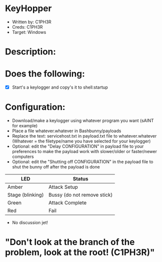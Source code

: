 # KeyHopper
* Written by: C1PH3R
* Creds: C1PH3R
* Target: Windows

# Description:

# Does the following:

- [x] Start's a keylogger and copy's it to shell:startup


# Configuration:
* Download/make a keylogger using whatever program you want (sAINT for example)
* Place a file whatever.whatever in Bashbunny/payloads
* Replace the text: servicehost.txt in payload.txt file to whatever.whatever (Whatever = the filetype/name you have selected for your keylogger)
* Optional: edit the "Delay CONFIGURATION" in payload file to your preferences to make the payload work with slower/older or faster/newer computers
* Optional: edit the "Shutting off CONFIGURATION" in the payload file to shut the bunny off after the payload is done



| LED                | Status                                       |
| ------------------ | -------------------------------------------- |
| Amber              | Attack Setup                                 |
| Stage (blinking)   | Bussy (do not remove stick)                  |
| Green              | Attack Complete                              |
| Red                | Fail                                         |

* No discussion jet!

# "Don't look at the branch of the problem, look at the root! (C1PH3R)"

